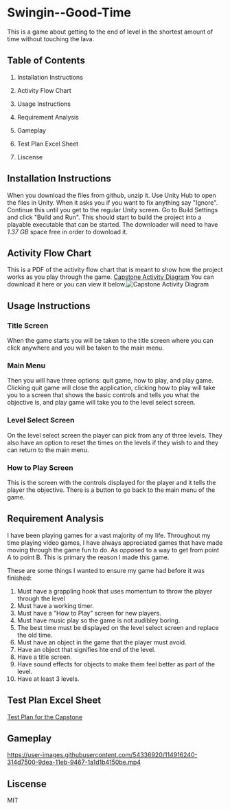 # Swingin--Good-Time
 
This is a game about getting to the end of level in the shortest amount of time without touching the lava.

## Table of Contents

1. Installation Instructions

2. Activity Flow Chart

3. Usage Instructions

4. Requirement Analysis

5. Gameplay

6. Test Plan Excel Sheet

7. Liscense

## Installation Instructions
 
When you download the files from github, unzip it. Use Unity Hub to open the files in Unity. When it asks you if you want to fix anything say "Ignore". Continue this until you get to the regular Unity screen. Go to Build Settings and click "Build and Run". This should start to build the project into a playable executable that can be started. The downloader will need to have *1.37 GB* space free in order to download it.

## Activity Flow Chart

This is a PDF of the activity flow chart that is meant to show how the project works as you play through the game. [Capstone Activity Diagram](https://github.com/NicholasKing76/Swingin-Good-Time/files/6305773/Capstone.Activity.Diagram.pdf) You can download it here or you can view it below.![Capstone Activity Diagram](https://user-images.githubusercontent.com/54336920/114599957-68405100-9c59-11eb-872c-befcbd8c8801.jpeg)

## Usage Instructions

### Title Screen 

When the game starts you will be taken to the title screen where you can click anywhere and you will be taken to the main menu. 

### Main Menu

Then you will have three options: quit game, how to play, and play game. Clicking quit game will close the application, clicking how to play will take you to a screen that shows the basic controls and tells you what the objective is, and play game will take you to the level select screen. 

### Level Select Screen

On the level select screen the player can pick from any of three levels. They also have an option to reset the times on the levels if they wish to and they can return to the main menu.

### How to Play Screen

This is the screen with the controls displayed for the player and it tells the player the objective. There is a button to go back to the main menu of the game.

## Requirement Analysis

I have been playing games for a vast majority of my life. Throughout my time playing video games, I have always appreciated games that have made moving through the game fun to do. As opposed to a way to get from point A to point B. This is primary the reason I made this game.

These are some things I wanted to ensure my game had before it was finished:

1. Must have a grappling hook that uses momentum to throw the player through the level
2. Must have a working timer.
3. Must have a "How to Play" screen for new players.
4. Must have music play so the game is not audibley boring.
5. The best time must be displayed on the level select screen and replace the old time.
6. Must have an object in the game that the player must avoid.
7. Have an object that signifies hte end of the level.
8. Have a title screen.
9. Have sound effects for objects to make them feel better as part of the level.
10. Have at least 3 levels.

## Test Plan Excel Sheet

[Test Plan for the Capstone](https://github.com/NicholasKing76/Swingin-Good-Time/files/6346450/TestPlan.xlsx)

## Gameplay

https://user-images.githubusercontent.com/54336920/114916240-314d7500-9dea-11eb-9467-1a1d1b4150be.mp4

## Liscense

MIT
